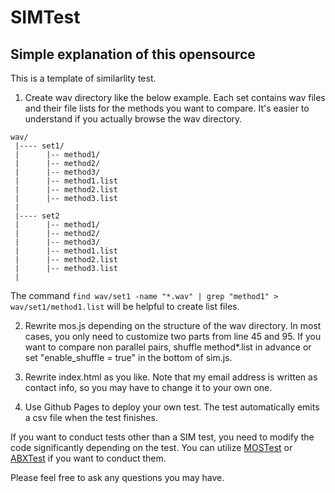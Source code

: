 # SIMTest

## Simple explanation of this opensource

This is a template of similarlity test.

1. Create wav directory like the below example. Each set contains wav files and their file lists for the methods you want to compare. It's easier to understand if you actually browse the wav directory.

```
wav/
 |---- set1/
 |      |-- method1/
 |      |-- method2/
 |      |-- method3/
 |      |-- method1.list
 |      |-- method2.list
 |      |-- method3.list
 |
 |---- set2
 |      |-- method1/
 |      |-- method2/
 |      |-- method3/
 |      |-- method1.list
 |      |-- method2.list
 |      |-- method3.list
 |
 ```
 The command ```find wav/set1 -name "*.wav" | grep "method1" > wav/set1/method1.list``` will be helpful to create list files.

2. Rewrite mos.js depending on the structure of the wav directory. In most cases, you only need to customize two parts from line 45 and 95.
   If you want to compare non parallel pairs, shuffle method*.list in advance or set "enable_shuffle = true" in the bottom of sim.js.

3. Rewrite index.html as you like. Note that my email address is written as contact info, so you may have to change it to your own one.

4. Use Github Pages to deploy your own test. The test automatically emits a csv file when the test finishes.

If you want to conduct tests other than a SIM test, you need to modify the code significantly depending on the test.
You can utilize [MOSTest](https://github.com/chomeyama/MOSTest) or [ABXTest](https://github.com/chomeyama/ABXTest) if you want to conduct them.

Please feel free to ask any questions you may have.

